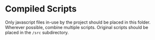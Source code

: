 # Compiled Scripts

Only javascript files in-use by the project should be placed in this folder.  Wherever possible, combine multiple scripts.  Original scripts should be placed in the `/src` subdirectory.

